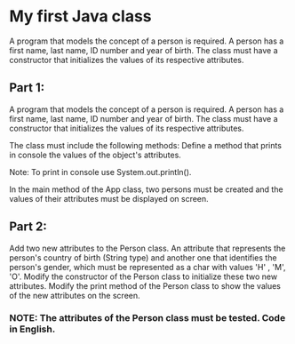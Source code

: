 # My first Java class

A program that models the concept of a person is required. A person has a first name, last name, ID number and year of birth. The class must have a constructor that initializes the values of its respective attributes.

## Part 1:
A program that models the concept of a person is required. A person has a first name, last name, ID number and year of birth. The class must have a constructor that initializes the values of its respective attributes.

The class must include the following methods:
Define a method that prints in console the values of the object's attributes.

Note: To print in console use System.out.println().

In the main method of the App class, two persons must be created and the values of their attributes must be displayed on screen.

## Part 2:
Add two new attributes to the Person class. 
An attribute that represents the person's country of birth (String type) and another one that identifies the person's gender, which must be represented as a char with values 'H' , 'M', 'O'.
Modify the constructor of the Person class to initialize these two new attributes.
Modify the print method of the Person class to show the values of the new attributes on the screen.

### NOTE: The attributes of the Person class must be tested. Code in English.